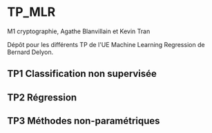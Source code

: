 # TP_MLR
M1 cryptographie, Agathe Blanvillain et Kevin Tran

Dépôt pour les différents TP de l'UE Machine Learning Regression de Bernard Delyon.

## TP1 Classification non supervisée

## TP2 Régression

## TP3 Méthodes non-paramétriques


